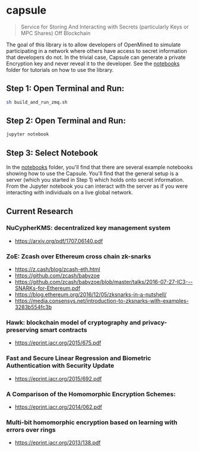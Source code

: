 # capsule
> Service for Storing And Interacting with Secrets (particularly Keys or MPC Shares) Off Blockchain

The goal of this library is to allow developers of OpenMined to simulate participating in a network where others have access to secret information that developers do not. In the trivial case, Capsule can generate a private Encryption key and never reveal it to the developer. See the [notebooks](./notebooks) folder for tutorials on how to use the library. 

## Step 1: Open Terminal and Run:

```sh 
sh build_and_run_zmq.sh
```

## Step 2: Open Terminal and Run:

```sh 
jupyter notebook
```

## Step 3: Select Notebook

In the [notebooks](./notebooks) folder, you'll find that there are several example notebooks showing how to use the Capsule. You'll find that the general setup is a server (which you started in Step 1) which holds onto secret information. From the Jupyter notebook you can interact with the server as if you were interacting with individuals on a live global network.

## Current Research

### NuCypherKMS: decentralized key management system
- https://arxiv.org/pdf/1707.06140.pdf

### ZoE: Zcash over Ethereum cross chain zk-snarks
- https://z.cash/blog/zcash-eth.html
- https://github.com/zcash/babyzoe
- https://github.com/zcash/babyzoe/blob/master/talks/2016-07-27-IC3---SNARKs-for-Ethereum.pdf
- https://blog.ethereum.org/2016/12/05/zksnarks-in-a-nutshell/
- https://media.consensys.net/introduction-to-zksnarks-with-examples-3283b554fc3b

### Hawk: blockchain model of cryptography and privacy-preserving smart contracts
- https://eprint.iacr.org/2015/675.pdf

### Fast and Secure Linear Regression and Biometric Authentication with Security Update
- https://eprint.iacr.org/2015/692.pdf

### A Comparison of the Homomorphic Encryption Schemes: 
- https://eprint.iacr.org/2014/062.pdf

### Multi-bit homomorphic encryption based on learning with errors over rings
- https://eprint.iacr.org/2013/138.pdf
